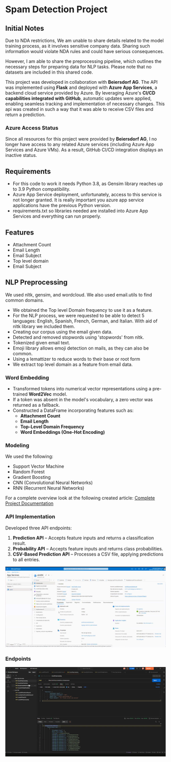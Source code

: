 # Spam Detection Project

## Initial Notes
Due to NDA restrictions, We am unable to share details related to the model training process, as it involves sensitive company data. Sharing such information would violate NDA rules and could have serious consequences.  

However, I am able to share the preprocessing pipeline, which outlines the necessary steps for preparing data for NLP tasks. Please note that no datasets are included in this shared code.  

This project was developed in collaboration with **Beiersdorf AG**. The API was implemented using **Flask** and deployed with **Azure App Services**, a backend cloud service provided by Azure. By leveraging Azure's **CI/CD capabilities integrated with GitHub**, automatic updates were applied, enabling seamless tracking and implementation of necessary changes. This api was created in such a way that it was able to receive CSV files and return a prediction.  

### Azure Access Status
Since all resources for this project were provided by **Beiersdorf AG**, I no longer have access to any related Azure services (including Azure App Services and Azure VMs). As a result, GitHub CI/CD integration displays an inactive status.

## Requirements
* For this code to work it needs Python 3.8, as Gensim library reaches up to 3.9 Python compatibility.
* Azure App Service deployment, unfortunately, access to this service is not longer granted. It is really important you azure app service applications have the previous Python version.
* requirements.txt so libraries needed are installed into Azure App Services and everything can run properly.

## Features
* Attachment Count
* Email Length
* Email Subject
* Top level domain
* Email Subject

## NLP Preprocessing
We used nltk, gensim, and wordcloud. We also used email.utils to find common domains.
* We obtained the Top level Domain frequency to use it as a feature.
* For the NLP process, we were requested to be able to detect 5 languages: English, Spanish, French, German, and Italian. With aid of nltk library we included them.
* Creating our corpus using the email given data.
* Detected and removed stopwords using 'stopwords' from nltk.
* Tokenized given email text.
* Emoji library allows emoji detection on mails, as they can also be common.
* Using a lemattizer to reduce words to their base or root form
* We extract top level domain as a feature from email data.

### Word Embedding
* Transformed tokens into numerical vector representations using a pre-trained **Word2Vec** model.
* If a token was absent in the model's vocabulary, a zero vector was returned as a fallback.
* Constructed a DataFrame incorporating features such as:
  - **Attachment Count**
  - **Email Length**
  - **Top-Level Domain Frequency**
  - **Word Embeddings (One-Hot Encoding)**

### Modeling
We used the following:
* Support Vector Machine
* Random Forest
* Gradient Boosting
* CNN (Convolutional Neural Networks)
* RNN (Recurrent Neural Networks)

For a complete overview look at the following created article:
[Complete Project Documentation](./docs/scientific_article.pdf)


### API Implementation
Developed three API endpoints:
1. **Prediction API** – Accepts feature inputs and returns a classification result.
2. **Probability API** – Accepts feature inputs and returns class probabilities.
3. **CSV-Based Prediction API** – Processes a CSV file, applying predictions to all entries.

![Azure App Services](./images/azure_app_services.png "Azure App Services")  

### Endpoints
![Endpoints](./images/endpoints.png "Endpoints")  
